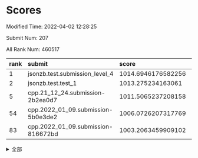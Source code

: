 # Scores

Modified Time: 2022-04-02 12:28:25

Submit Num: 207

All Rank Num: 460517

| rank |               submit               |       score        |       sigma        | pk_num |
| :--- | :--------------------------------- | :----------------- | :----------------- | :----- |
| 1    | jsonzb.test.submission_level_4     | 1014.6946176582256 | 0.8287251499957121 | 8898   |
| 2    | jsonzb.test.test_1                 | 1013.275234163061  | 0.7886841876983719 | 8906   |
| 5    | cpp.21_12_24.submission-2b2ea0d7   | 1011.5065237208158 | 0.773805799940574  | 8899   |
| 54   | cpp.2022_01_09.submission-5b0e3de2 | 1006.0726207317769 | 0.7395975854012589 | 8901   |
| 83   | cpp.2022_01_09.submission-816672bd | 1003.2063459909102 | 0.7250386377620435 | 8897   |


<details>
<summary>全部</summary>

| rank |                 submit                 |       score        |       sigma        | pk_num |
| :--- | :------------------------------------- | :----------------- | :----------------- | :----- |
| 1    | jsonzb.test.submission_level_4         | 1014.6946176582256 | 0.8287251499957121 | 8898   |
| 2    | jsonzb.test.test_1                     | 1013.275234163061  | 0.7886841876983719 | 8906   |
| 3    | gobigger.level_3.submission_level_3_31 | 1011.893699146764  | 0.77097750566218   | 8897   |
| 4    | gobigger.level_3.submission_level_3_16 | 1011.5133737737237 | 0.7790816198213714 | 8897   |
| 5    | cpp.21_12_24.submission-2b2ea0d7       | 1011.5065237208158 | 0.773805799940574  | 8899   |
| 6    | gobigger.level_3.submission_level_3_4  | 1011.2472036625608 | 0.7534015206590825 | 8902   |
| 7    | gobigger.level_3.submission_level_3_37 | 1011.1847574323011 | 0.778399174541638  | 8898   |
| 8    | gobigger.level_3.submission_level_3_5  | 1010.9938774938046 | 0.7621622700013647 | 8900   |
| 9    | gobigger.level_3.submission_level_3_15 | 1010.8518009539536 | 0.7712876777286033 | 8899   |
| 10   | gobigger.level_3.submission_level_3_47 | 1010.8105404717782 | 0.7519477940530573 | 8897   |
| 11   | gobigger.level_3.submission_level_3_24 | 1010.7925964965173 | 0.7594415513414342 | 8899   |
| 12   | gobigger.level_3.submission_level_3_19 | 1010.7542631096873 | 0.7708181534745275 | 8900   |
| 13   | gobigger.level_3.submission_level_3_48 | 1010.7165579095858 | 0.761020844817812  | 8896   |
| 14   | gobigger.level_3.submission_level_3_35 | 1010.4648549008091 | 0.7596229315751991 | 8898   |
| 15   | gobigger.level_3.submission_level_3_25 | 1010.4500092569051 | 0.7676442287767878 | 8899   |
| 16   | gobigger.level_3.submission_level_3_45 | 1010.3988269634641 | 0.732651150079702  | 8900   |
| 17   | gobigger.level_3.submission_level_3_7  | 1010.3636128955253 | 0.7515481864394504 | 8901   |
| 18   | gobigger.level_3.submission_level_3_12 | 1010.3232331895724 | 0.7612174312570841 | 8898   |
| 19   | gobigger.level_3.submission_level_3_20 | 1010.2871786570965 | 0.7591565046294843 | 8895   |
| 20   | gobigger.level_3.submission_level_3_9  | 1010.2690169377406 | 0.8089249655503099 | 8898   |
| 21   | gobigger.level_3.submission_level_3_23 | 1010.1854064847448 | 0.7804184252614055 | 8901   |
| 22   | gobigger.level_3.submission_level_3_39 | 1010.1258645692135 | 0.7638607398383955 | 8896   |
| 23   | gobigger.level_3.submission_level_3_27 | 1010.0148255628529 | 0.7484305499812285 | 8900   |
| 24   | gobigger.level_3.submission_level_3_28 | 1009.9412328822484 | 0.7555962535711499 | 8898   |
| 25   | gobigger.level_3.submission_level_3_30 | 1009.8726875873211 | 0.7553252022703045 | 8904   |
| 26   | gobigger.level_3.submission_level_3_2  | 1009.8319578732314 | 0.7624768446652626 | 8899   |
| 27   | gobigger.level_3.submission_level_3_33 | 1009.82935781005   | 0.740515623984298  | 8900   |
| 28   | gobigger.level_3.submission_level_3_10 | 1009.817434912607  | 0.745553043248865  | 8898   |
| 29   | gobigger.level_3.submission_level_3_42 | 1009.8101013742122 | 0.7702227334800136 | 8900   |
| 30   | gobigger.level_3.submission_level_3_8  | 1009.8024956200445 | 0.7412229299375397 | 8899   |
| 31   | gobigger.level_3.submission_level_3_41 | 1009.7951907999751 | 0.7441176390258278 | 8897   |
| 32   | gobigger.level_3.submission_level_3_22 | 1009.7732311870168 | 0.7393448123633855 | 8903   |
| 33   | gobigger.level_3.submission_level_3_13 | 1009.7696787009266 | 0.7425229203827167 | 8898   |
| 34   | gobigger.level_3.submission_level_3_44 | 1009.7467232395126 | 0.7467470119280943 | 8901   |
| 35   | gobigger.level_3.submission_level_3_26 | 1009.7319190562954 | 0.7676633408747542 | 8898   |
| 36   | gobigger.level_3.submission_level_3_29 | 1009.6692131540381 | 0.7453389798277268 | 8898   |
| 37   | gobigger.level_3.submission_level_3_6  | 1009.5495627382812 | 0.7416153749521646 | 8893   |
| 38   | gobigger.level_3.submission_level_3_1  | 1009.511023192718  | 0.7618061093374006 | 8894   |
| 39   | gobigger.level_3.submission_level_3_43 | 1009.4078804403371 | 0.7794689956830337 | 8897   |
| 40   | gobigger.level_3.submission_level_3_3  | 1009.3623189873364 | 0.7582857798177631 | 8897   |
| 41   | gobigger.level_3.submission_level_3_14 | 1009.3621783347278 | 0.7502557515830425 | 8902   |
| 42   | gobigger.level_3.submission_level_3_34 | 1009.3409666806606 | 0.7609012528886847 | 8901   |
| 43   | gobigger.level_3.submission_level_3_11 | 1009.3311712403568 | 0.739017536493564  | 8900   |
| 44   | gobigger.level_3.submission_level_3_0  | 1009.3023638302404 | 0.7688053502808111 | 8904   |
| 45   | gobigger.level_3.submission_level_3_17 | 1009.2899987811637 | 0.7667903802333647 | 8899   |
| 46   | gobigger.level_3.submission_level_3_38 | 1009.2160449565242 | 0.7458709104080806 | 8903   |
| 47   | gobigger.level_3.submission_level_3_32 | 1009.18067020243   | 0.7453767542621386 | 8901   |
| 48   | gobigger.level_3.submission_level_3_40 | 1008.9932016339808 | 0.741841871246602  | 8900   |
| 49   | gobigger.level_3.submission_level_3_21 | 1008.912709773567  | 0.7433678669123602 | 8901   |
| 50   | gobigger.level_3.submission_level_3_46 | 1008.8671660190885 | 0.7464610931057802 | 8900   |
| 51   | gobigger.level_3.submission_level_3_18 | 1008.747329943374  | 0.7657169156166832 | 8897   |
| 52   | gobigger.level_3.submission_level_3_49 | 1008.7274883746404 | 0.7391800433997336 | 8904   |
| 53   | gobigger.level_3.submission_level_3_36 | 1008.1786724308904 | 0.7618017050603546 | 8900   |
| 54   | cpp.2022_01_09.submission-5b0e3de2     | 1006.0726207317769 | 0.7395975854012589 | 8901   |
| 55   | gobigger.level_1.submission_level_1_20 | 1004.7236506849019 | 0.7229997142126501 | 8899   |
| 56   | gobigger.level_1.submission_level_1_1  | 1004.6941124979472 | 0.6988755569175862 | 8903   |
| 57   | gobigger.level_1.submission_level_1_35 | 1004.4957517288226 | 0.7175150319573075 | 8900   |
| 58   | gobigger.level_1.submission_level_1_17 | 1004.4922882352704 | 0.7172578032538581 | 8902   |
| 59   | gobigger.level_1.submission_level_1_47 | 1004.4479462475758 | 0.7110610493187088 | 8898   |
| 60   | gobigger.level_1.submission_level_1_11 | 1004.4401329539569 | 0.7149250400395761 | 8899   |
| 61   | gobigger.level_1.submission_level_1_9  | 1004.3059149568902 | 0.730104549716196  | 8896   |
| 62   | gobigger.level_1.submission_level_1_36 | 1004.2581599713172 | 0.7106445455426846 | 8899   |
| 63   | gobigger.level_1.submission_level_1_49 | 1004.2284677809238 | 0.7180246422843676 | 8903   |
| 64   | gobigger.level_1.submission_level_1_2  | 1004.2227477297902 | 0.7133827037488971 | 8903   |
| 65   | gobigger.level_1.submission_level_1_0  | 1004.0925883578867 | 0.7180307008524839 | 8899   |
| 66   | gobigger.level_1.submission_level_1_41 | 1004.0378581052025 | 0.7237539105240158 | 8895   |
| 67   | gobigger.level_1.submission_level_1_10 | 1004.0113258130893 | 0.7142010255870338 | 8898   |
| 68   | gobigger.level_1.submission_level_1_26 | 1003.9865900191993 | 0.7151102599025214 | 8893   |
| 69   | gobigger.level_1.submission_level_1_7  | 1003.9654940457855 | 0.7233065321381339 | 8895   |
| 70   | gobigger.level_1.submission_level_1_45 | 1003.9005344683192 | 0.7143088125523924 | 8899   |
| 71   | gobigger.level_1.submission_level_1_40 | 1003.8398940879655 | 0.7195733308470151 | 8893   |
| 72   | gobigger.level_1.submission_level_1_29 | 1003.7444369878351 | 0.7244725901025217 | 8898   |
| 73   | gobigger.level_1.submission_level_1_44 | 1003.6832609869335 | 0.7207707649778593 | 8898   |
| 74   | gobigger.level_1.submission_level_1_3  | 1003.5776793597429 | 0.7091817094510151 | 8900   |
| 75   | gobigger.level_1.submission_level_1_46 | 1003.4641926787274 | 0.7176673282782526 | 8899   |
| 76   | gobigger.level_1.submission_level_1_38 | 1003.4550045830824 | 0.716342722961894  | 8899   |
| 77   | gobigger.level_1.submission_level_1_37 | 1003.4341687526749 | 0.7142295349037828 | 8902   |
| 78   | gobigger.level_1.submission_level_1_5  | 1003.4075879484487 | 0.7201462988186789 | 8895   |
| 79   | gobigger.level_1.submission_level_1_34 | 1003.3490399052234 | 0.7112470186676717 | 8903   |
| 80   | gobigger.level_1.submission_level_1_33 | 1003.2905070274109 | 0.7115460317735948 | 8897   |
| 81   | gobigger.level_1.submission_level_1_12 | 1003.2822707873579 | 0.7040870958987011 | 8898   |
| 82   | gobigger.level_1.submission_level_1_19 | 1003.2692065800228 | 0.7155047604840997 | 8899   |
| 83   | cpp.2022_01_09.submission-816672bd     | 1003.2063459909102 | 0.7250386377620435 | 8897   |
| 84   | gobigger.level_1.submission_level_1_14 | 1003.1589483617014 | 0.7121198850213221 | 8898   |
| 85   | gobigger.level_1.submission_level_1_18 | 1003.1368179630725 | 0.7183553048033628 | 8899   |
| 86   | gobigger.level_1.submission_level_1_31 | 1003.1321210455973 | 0.7167260616551    | 8891   |
| 87   | gobigger.level_1.submission_level_1_28 | 1003.071593035478  | 0.7075373826233088 | 8899   |
| 88   | gobigger.level_1.submission_level_1_6  | 1003.0676673436923 | 0.7175367553381494 | 8902   |
| 89   | gobigger.level_1.submission_level_1_21 | 1003.0019058991169 | 0.7135632929593484 | 8903   |
| 90   | gobigger.level_1.submission_level_1_22 | 1002.9807834777204 | 0.7114128381291045 | 8895   |
| 91   | gobigger.level_1.submission_level_1_30 | 1002.8833204968143 | 0.7076284438431208 | 8899   |
| 92   | gobigger.level_1.submission_level_1_4  | 1002.8686881254375 | 0.7121506419829586 | 8896   |
| 93   | gobigger.level_1.submission_level_1_24 | 1002.8509151531426 | 0.7192204805532437 | 8898   |
| 94   | gobigger.level_1.submission_level_1_48 | 1002.7959094195835 | 0.7168467336967609 | 8899   |
| 95   | gobigger.level_1.submission_level_1_16 | 1002.7530942735939 | 0.71471846658356   | 8896   |
| 96   | gobigger.level_1.submission_level_1_43 | 1002.7290234247142 | 0.7198373255518695 | 8900   |
| 97   | gobigger.level_1.submission_level_1_27 | 1002.7095480511233 | 0.7144398852491564 | 8900   |
| 98   | gobigger.level_1.submission_level_1_15 | 1002.6280512459485 | 0.7171115494905881 | 8903   |
| 99   | gobigger.level_1.submission_level_1_39 | 1002.580304671249  | 0.7168406020210372 | 8903   |
| 100  | gobigger.level_1.submission_level_1_32 | 1002.5148565425241 | 0.7111664467257854 | 8898   |
| 101  | gobigger.level_1.submission_level_1_23 | 1002.4421537152527 | 0.7043148608757421 | 8897   |
| 102  | gobigger.level_1.submission_level_1_8  | 1002.3929869825226 | 0.7154554240032895 | 8901   |
| 103  | gobigger.level_1.submission_level_1_42 | 1002.1778070324599 | 0.7142242374955176 | 8898   |
| 104  | gobigger.level_1.submission_level_1_25 | 1002.0716709627281 | 0.7194861863120036 | 8898   |
| 105  | gobigger.level_1.submission_level_1_13 | 1001.6665610984377 | 0.7074467800474117 | 8903   |
| 106  | gobigger.random.submission_random_32   | 996.6238539404601  | 0.7058925729297113 | 8898   |
| 107  | gobigger.random.submission_random_11   | 996.597672546788   | 0.7140388361907294 | 8898   |
| 108  | gobigger.random.submission_random_29   | 996.562774954635   | 0.706008500158703  | 8904   |
| 109  | gobigger.random.submission_random_31   | 996.5540142824158  | 0.6982441445692581 | 8896   |
| 110  | gobigger.random.submission_random_9    | 996.5234760673646  | 0.7046290235504504 | 8893   |
| 111  | gobigger.random.submission_random_38   | 996.4732865128001  | 0.7045003961753031 | 8898   |
| 112  | gobigger.random.submission_random_49   | 996.4323741633086  | 0.7188614288626134 | 8899   |
| 113  | gobigger.random.submission_random_30   | 996.4045954641027  | 0.7068893109991874 | 8903   |
| 114  | gobigger.random.submission_random_1    | 996.3779051005932  | 0.7063959876043032 | 8896   |
| 115  | gobigger.random.submission_random_21   | 996.350498984805   | 0.7193283933788039 | 8898   |
| 116  | gobigger.random.submission_random_36   | 996.3338120939732  | 0.7035535575756    | 8894   |
| 117  | gobigger.random.submission_random_42   | 996.3197884030033  | 0.7092087370432972 | 8902   |
| 118  | gobigger.random.submission_random_25   | 996.3155711188882  | 0.7095139646707593 | 8900   |
| 119  | gobigger.random.submission_random_6    | 996.300561618059   | 0.7104185871820423 | 8894   |
| 120  | gobigger.random.submission_random_48   | 996.2919437473681  | 0.7047472697082464 | 8902   |
| 121  | gobigger.random.submission_random_10   | 996.2835103084471  | 0.7106625129144045 | 8897   |
| 122  | gobigger.random.submission_random_33   | 996.2794255465949  | 0.7198893255556733 | 8896   |
| 123  | gobigger.random.submission_random_2    | 996.2747867653553  | 0.6962908322945768 | 8895   |
| 124  | gobigger.random.submission_random_4    | 996.2152717794405  | 0.7011910882535314 | 8899   |
| 125  | gobigger.random.submission_random_37   | 996.1745800690817  | 0.7148874176954604 | 8898   |
| 126  | gobigger.random.submission_random_23   | 996.1576280260798  | 0.7163130206110142 | 8897   |
| 127  | gobigger.random.submission_random_14   | 996.1562793916569  | 0.7090173559748162 | 8905   |
| 128  | gobigger.random.submission_random_5    | 996.1091882225924  | 0.7143545420982174 | 8899   |
| 129  | gobigger.random.submission_random_17   | 996.0725393972976  | 0.6998544009028685 | 8901   |
| 130  | gobigger.random.submission_random_3    | 996.0693662615629  | 0.7258468278036475 | 8899   |
| 131  | gobigger.random.submission_random_41   | 996.0429846465909  | 0.7105823034005849 | 8896   |
| 132  | gobigger.random.submission_random_19   | 996.0116050115919  | 0.7171147278881925 | 8898   |
| 133  | gobigger.random.submission_random_35   | 995.9935783563906  | 0.7096329218125622 | 8900   |
| 134  | gobigger.random.submission_random_24   | 995.9832389233842  | 0.7028883662909142 | 8900   |
| 135  | gobigger.random.submission_random_12   | 995.9817884425389  | 0.7060845186878958 | 8892   |
| 136  | gobigger.random.submission_random_15   | 995.9749470297835  | 0.7137443570308956 | 8900   |
| 137  | gobigger.random.submission_random_16   | 995.9013749576635  | 0.70189622864546   | 8903   |
| 138  | gobigger.random.submission_random_18   | 995.7930715854716  | 0.7107188330066924 | 8897   |
| 139  | gobigger.random.submission_random_28   | 995.7858659745187  | 0.7079432158436952 | 8902   |
| 140  | gobigger.random.submission_random_13   | 995.7569057246133  | 0.7171805908892863 | 8900   |
| 141  | gobigger.random.submission_random_45   | 995.7303705945668  | 0.7043167163217303 | 8898   |
| 142  | gobigger.random.submission_random_8    | 995.7296240703474  | 0.7313438115591986 | 8901   |
| 143  | gobigger.random.submission_random_44   | 995.7274537546145  | 0.7074626522783695 | 8900   |
| 144  | gobigger.random.submission_random_43   | 995.6906225762189  | 0.7225639477440099 | 8904   |
| 145  | gobigger.random.submission_random_26   | 995.6319131674618  | 0.7209922176753732 | 8896   |
| 146  | gobigger.random.submission_random_39   | 995.62692776974    | 0.7026202495610031 | 8898   |
| 147  | gobigger.random.submission_random_20   | 995.5111624388644  | 0.7215289304465429 | 8897   |
| 148  | gobigger.random.submission_random_27   | 995.4913340382087  | 0.6976019237983845 | 8902   |
| 149  | gobigger.random.submission_random_34   | 995.4609691887746  | 0.7259738447937573 | 8898   |
| 150  | gobigger.random.submission_random_7    | 995.4260651935012  | 0.7175610916222962 | 8900   |
| 151  | gobigger.random.submission_random_46   | 995.4258075956291  | 0.7215143008789157 | 8900   |
| 152  | gobigger.random.submission_random_22   | 995.3521771663804  | 0.730697113303285  | 8900   |
| 153  | gobigger.level_2.submission_level_2_43 | 995.1163812316679  | 0.7216964707403982 | 8900   |
| 154  | gobigger.random.submission_random_0    | 995.0696964514052  | 0.7128564369084287 | 8898   |
| 155  | gobigger.random.submission_random_47   | 995.0467714673774  | 0.7156353922502341 | 8900   |
| 156  | gobigger.level_2.submission_level_2_35 | 994.8635788740527  | 0.7309390417304036 | 8899   |
| 157  | gobigger.level_2.submission_level_2_36 | 994.844583440814   | 0.7200004645219953 | 8900   |
| 158  | gobigger.random.submission_random_40   | 994.7164377267651  | 0.7100006578705853 | 8896   |
| 159  | gobigger.level_2.submission_level_2_40 | 993.2364192703312  | 0.7394418263454633 | 8895   |
| 160  | gobigger.level_2.submission_level_2_27 | 993.1728640098952  | 0.7299550187643583 | 8901   |
| 161  | gobigger.level_2.submission_level_2_46 | 993.1395311257248  | 0.7361611953831686 | 8899   |
| 162  | gobigger.level_2.submission_level_2_31 | 993.0706365509855  | 0.7349722092933774 | 8899   |
| 163  | gobigger.level_2.submission_level_2_41 | 993.0079285963574  | 0.7351844454044713 | 8904   |
| 164  | gobigger.level_2.submission_level_2_10 | 992.9297566993828  | 0.7356633625426089 | 8895   |
| 165  | gobigger.level_2.submission_level_2_16 | 992.7938613507341  | 0.7404270694485103 | 8898   |
| 166  | gobigger.level_2.submission_level_2_5  | 992.7816962407896  | 0.74512599009321   | 8899   |
| 167  | gobigger.level_2.submission_level_2_19 | 992.728277175149   | 0.7324873490492054 | 8902   |
| 168  | gobigger.level_2.submission_level_2_37 | 992.7269596081784  | 0.7599624041793164 | 8899   |
| 169  | gobigger.level_2.submission_level_2_32 | 992.6872049151026  | 0.7642391347351846 | 8902   |
| 170  | gobigger.level_2.submission_level_2_11 | 992.6033082525092  | 0.7336650167444017 | 8898   |
| 171  | gobigger.level_2.submission_level_2_12 | 992.529348694414   | 0.752826333628861  | 8899   |
| 172  | gobigger.level_2.submission_level_2_30 | 992.4267802161354  | 0.7430188834272327 | 8899   |
| 173  | gobigger.level_2.submission_level_2_4  | 992.409145207108   | 0.7428754261620656 | 8898   |
| 174  | gobigger.level_2.submission_level_2_6  | 992.3563805339054  | 0.7567140094923469 | 8900   |
| 175  | gobigger.level_2.submission_level_2_34 | 992.263068352887   | 0.7569539444372991 | 8896   |
| 176  | gobigger.level_2.submission_level_2_49 | 992.2388898313582  | 0.7532284713106342 | 8898   |
| 177  | gobigger.level_2.submission_level_2_3  | 992.2312244402162  | 0.7356872641235485 | 8904   |
| 178  | gobigger.level_2.submission_level_2_28 | 992.2091672063926  | 0.7491750797283502 | 8897   |
| 179  | gobigger.level_2.submission_level_2_14 | 992.1752714852531  | 0.7380744965398277 | 8901   |
| 180  | gobigger.level_2.submission_level_2_7  | 992.1437710852101  | 0.7405110350814957 | 8901   |
| 181  | gobigger.level_2.submission_level_2_24 | 992.1161212177459  | 0.7549288717206876 | 8904   |
| 182  | gobigger.level_2.submission_level_2_18 | 991.9855438992295  | 0.7393317314202117 | 8897   |
| 183  | gobigger.level_2.submission_level_2_47 | 991.9696823676526  | 0.750969750649666  | 8896   |
| 184  | gobigger.level_2.submission_level_2_13 | 991.9040053591297  | 0.7387380231165441 | 8895   |
| 185  | gobigger.level_2.submission_level_2_33 | 991.8869323270249  | 0.7513176276194167 | 8898   |
| 186  | gobigger.level_2.submission_level_2_21 | 991.8582357178349  | 0.7545611205811077 | 8900   |
| 187  | gobigger.level_2.submission_level_2_0  | 991.7950229066715  | 0.7396725910972674 | 8898   |
| 188  | gobigger.level_2.submission_level_2_44 | 991.7679393993733  | 0.7474393927426949 | 8895   |
| 189  | gobigger.level_2.submission_level_2_15 | 991.701931987392   | 0.7608548673286288 | 8896   |
| 190  | gobigger.level_2.submission_level_2_45 | 991.6686016150793  | 0.7407202752609835 | 8903   |
| 191  | gobigger.level_2.submission_level_2_8  | 991.6607608163189  | 0.7516535035006161 | 8895   |
| 192  | gobigger.level_2.submission_level_2_26 | 991.6445404686126  | 0.7805905994108012 | 8900   |
| 193  | gobigger.level_2.submission_level_2_1  | 991.4827190288772  | 0.742147875709847  | 8901   |
| 194  | gobigger.level_2.submission_level_2_48 | 991.4627287030972  | 0.7639257176530172 | 8899   |
| 195  | gobigger.level_2.submission_level_2_25 | 991.1394820914533  | 0.75252286669904   | 8900   |
| 196  | gobigger.level_2.submission_level_2_2  | 991.127887510701   | 0.7642473085061711 | 8894   |
| 197  | gobigger.level_2.submission_level_2_9  | 990.9956655676175  | 0.7548200353626445 | 8896   |
| 198  | gobigger.level_2.submission_level_2_20 | 990.9917723783273  | 0.7550463596276349 | 8901   |
| 199  | gobigger.level_2.submission_level_2_39 | 990.8461458019211  | 0.7538291576173117 | 8895   |
| 200  | gobigger.level_2.submission_level_2_22 | 990.8274522877606  | 0.7582142628101854 | 8898   |
| 201  | gobigger.level_2.submission_level_2_38 | 990.657809664255   | 0.7514674197789293 | 8899   |
| 202  | gobigger.level_2.submission_level_2_17 | 990.6335224816123  | 0.768348395947037  | 8897   |
| 203  | gobigger.level_2.submission_level_2_29 | 990.5673263290495  | 0.7689278502115952 | 8900   |
| 204  | gobigger.level_2.submission_level_2_42 | 990.3953742189352  | 0.7704860572456961 | 8904   |
| 205  | gobigger.level_2.submission_level_2_23 | 990.3801003962211  | 0.7616863449710068 | 8895   |
| 206  | gobigger.none.submission_none_0        | 979.1595488686999  | 1.3754071954709095 | 8901   |
| 207  | gobigger.none.submission_none_1        | 974.0938144913843  | 1.7793178233440003 | 8898   |

</details>